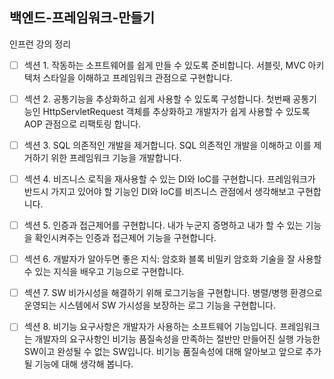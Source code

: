 ## 백엔드-프레임워크-만들기

인프런 강의 정리

- [ ] 섹션 1. 작동하는 소프트웨어를 쉽게 만들 수 있도록 준비합니다.
서블릿, MVC 아키텍처 스타일을 이해하고 프레임워크 관점으로 구현합니다.

- [ ] 섹션 2. 공통기능을 추상화하고 쉽게 사용할 수 있도록 구성합니다.
첫번째 공통기능인 HttpServletRequest 객체를 추상화하고 개발자가 쉽게 사용할 수 있도록 AOP 관점으로 리팩토링 합니다.

- [ ] 섹션 3. SQL 의존적인 개발을 제거합니다.
 SQL 의존적인 개발을 이해하고 이를 제거하기 위한 프레임워크 기능을 개발합니다.

- [ ] 섹션 4. 비즈니스 로직을 재사용할 수 있는 DI와 IoC를 구현합니다.
 프레임워크가 반드시 가지고 있어야 할 기능인 DI와 IoC를 비즈니스 관점에서 생각해보고 구현합니다.

- [ ] 섹션 5. 인증과 접근제어를 구현합니다.
 내가 누군지 증명하고 내가 할 수 있는 기능을 확인시켜주는 인증과 접근제어 기능을 구현합니다.

- [ ] 섹션 6. 개발자가 알아두면 좋은 지식: 암호화
 블록 비밀키 암호화 기술을 잘 사용할 수 있는 지식을 배우고 기능으로 구현합니다.

- [ ] 섹션 7. SW 비가시성을 해결하기 위해 로그기능을 구현합니다.
 병렬/병행 환경으로 운영되는 시스템에서 SW 가시성을 보장하는 로그 기능을 구현합니다.

- [ ] 섹션 8. 비기능 요구사항은 개발자가 사용하는 소프트웨어 기능입니다.
 프레임워크는 개발자의 요구사항인 비기능 품질속성을 만족하는 절반만 만들어진 실행 가능한 SW이고 완성될 수 없는 SW입니다. 비기능 품질속성에 대해 알아보고 앞으로 추가될 기능에 대해 생각해 봅니다.